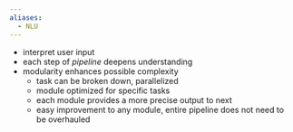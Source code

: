 ```yaml
---
aliases:
  - NLU
---
```

- interpret user input
- each step of *pipeline* deepens understanding
- modularity enhances possible complexity
	- task can be broken down, parallelized
	- module optimized for specific tasks
	- each module provides a more precise output to next
	- easy improvement to any module, entire pipeline does not need to be overhauled